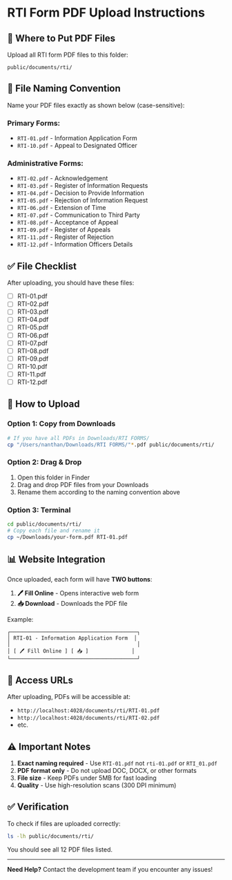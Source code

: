 # RTI Form PDF Upload Instructions

## 📁 Where to Put PDF Files

Upload all RTI form PDF files to this folder:
```
public/documents/rti/
```

## 📝 File Naming Convention

Name your PDF files exactly as shown below (case-sensitive):

### **Primary Forms:**
- `RTI-01.pdf` - Information Application Form
- `RTI-10.pdf` - Appeal to Designated Officer

### **Administrative Forms:**
- `RTI-02.pdf` - Acknowledgement
- `RTI-03.pdf` - Register of Information Requests
- `RTI-04.pdf` - Decision to Provide Information
- `RTI-05.pdf` - Rejection of Information Request
- `RTI-06.pdf` - Extension of Time
- `RTI-07.pdf` - Communication to Third Party
- `RTI-08.pdf` - Acceptance of Appeal
- `RTI-09.pdf` - Register of Appeals
- `RTI-11.pdf` - Register of Rejection
- `RTI-12.pdf` - Information Officers Details

## ✅ File Checklist

After uploading, you should have these files:

- [ ] RTI-01.pdf
- [ ] RTI-02.pdf
- [ ] RTI-03.pdf
- [ ] RTI-04.pdf
- [ ] RTI-05.pdf
- [ ] RTI-06.pdf
- [ ] RTI-07.pdf
- [ ] RTI-08.pdf
- [ ] RTI-09.pdf
- [ ] RTI-10.pdf
- [ ] RTI-11.pdf
- [ ] RTI-12.pdf

## 🚀 How to Upload

### **Option 1: Copy from Downloads**
```bash
# If you have all PDFs in Downloads/RTI FORMS/
cp "/Users/nanthan/Downloads/RTI FORMS/"*.pdf public/documents/rti/
```

### **Option 2: Drag & Drop**
1. Open this folder in Finder
2. Drag and drop PDF files from your Downloads
3. Rename them according to the naming convention above

### **Option 3: Terminal**
```bash
cd public/documents/rti/
# Copy each file and rename it
cp ~/Downloads/your-form.pdf RTI-01.pdf
```

## 📊 Website Integration

Once uploaded, each form will have **TWO buttons**:

1. **🖊️ Fill Online** - Opens interactive web form
2. **📥 Download** - Downloads the PDF file

Example:
```
┌─────────────────────────────────────────┐
│ RTI-01 - Information Application Form  │
│                                         │
│ [ 🖊️ Fill Online ] [ 📥 ]              │
└─────────────────────────────────────────┘
```

## 🔗 Access URLs

After uploading, PDFs will be accessible at:
- `http://localhost:4028/documents/rti/RTI-01.pdf`
- `http://localhost:4028/documents/rti/RTI-02.pdf`
- etc.

## ⚠️ Important Notes

1. **Exact naming required** - Use `RTI-01.pdf` not `rti-01.pdf` or `RTI_01.pdf`
2. **PDF format only** - Do not upload DOC, DOCX, or other formats
3. **File size** - Keep PDFs under 5MB for fast loading
4. **Quality** - Use high-resolution scans (300 DPI minimum)

## ✅ Verification

To check if files are uploaded correctly:

```bash
ls -lh public/documents/rti/
```

You should see all 12 PDF files listed.

---

**Need Help?**
Contact the development team if you encounter any issues!
